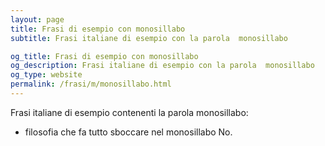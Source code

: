 ```yaml
---
layout: page
title: Frasi di esempio con monosillabo 
subtitle: Frasi italiane di esempio con la parola  monosillabo

og_title: Frasi di esempio con monosillabo 
og_description: Frasi italiane di esempio con la parola  monosillabo
og_type: website
permalink: /frasi/m/monosillabo.html
---
```


Frasi italiane di esempio contenenti la parola monosillabo:


- filosofia che fa tutto sboccare nel monosillabo No.
